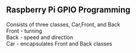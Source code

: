 ##  Raspberry Pi GPIO Programming
Consists of three classes, Car,Front, and Back <br>
Front - turning <br>
Back - speed and direction <br>
Car - encapsulates Front and Back classes
